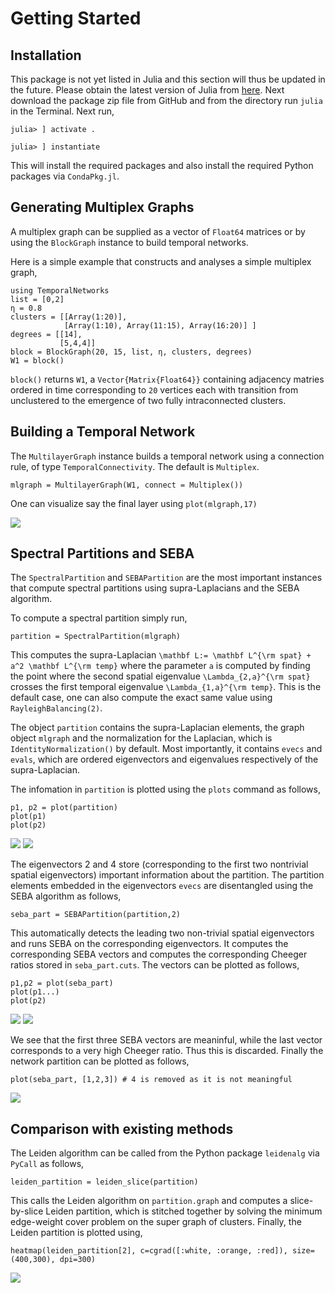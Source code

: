 # Getting Started

## Installation

This package is not yet listed in Julia and this section will thus be updated in the future. Please obtain the latest version of Julia from [here](https://julialang.org/downloads/). Next download the package zip file from GitHub and from the directory run `julia` in the Terminal. Next run,

```@julia
julia> ] activate .

julia> ] instantiate
```

This will install the required packages and also install the required Python packages via `CondaPkg.jl`.

## Generating Multiplex Graphs

A multiplex graph can be supplied as a vector of `Float64` matrices or by using the `BlockGraph` instance to build temporal networks.

Here is a simple example that constructs and analyses a simple multiplex graph,

```@julia
using TemporalNetworks
list = [0,2]
η = 0.8
clusters = [[Array(1:20)], 
            [Array(1:10), Array(11:15), Array(16:20)] ]
degrees = [[14],
           [5,4,4]]
block = BlockGraph(20, 15, list, η, clusters, degrees)
W1 = block()
```

`block()` returns `W1`, a `Vector{Matrix{Float64}}` containing adjacency matries ordered in time corresponding to ``20`` vertices each with transition from unclustered to the emergence of two fully intraconnected clusters.


## Building a Temporal Network

The `MultilayerGraph` instance builds a temporal network using a connection rule, of type `TemporalConnectivity`. The default is `Multiplex`.

```@julia
mlgraph = MultilayerGraph(W1, connect = Multiplex())
```
 One can visualize say the final layer using `plot(mlgraph,17)`

![](figs/graph.png)

## Spectral Partitions and SEBA

The `SpectralPartition` and `SEBAPartition` are the most important instances that compute spectral partitions using supra-Laplacians and the SEBA algorithm.

To compute a spectral partition simply run,

```@julia
partition = SpectralPartition(mlgraph)
```

This computes the supra-Laplacian ``\mathbf L:= \mathbf L^{\rm spat} + a^2 \mathbf L^{\rm temp}`` where the parameter ``a`` is computed by finding the point where the second spatial eigenvalue ``\Lambda_{2,a}^{\rm spat}`` crosses the first temporal eigenvalue ``\Lambda_{1,a}^{\rm temp}``. This is the default case, one can also compute the exact same value using `RayleighBalancing(2)`.

The object `partition` contains the supra-Laplacian elements, the graph object `mlgraph` and the normalization for the Laplacian, which is `IdentityNormalization()` by default. Most importantly, it contains `evecs` and `evals`, which are ordered eigenvectors and eigenvalues respectively of the supra-Laplacian.

The infomation in `partition` is plotted using the `plots` command as follows,

```@julia
p1, p2 = plot(partition)
plot(p1)
plot(p2)
```

![](figs/evecs.png)
![](figs/evals.png)


The eigenvectors 2 and 4 store (corresponding to the first two nontrivial spatial eigenvectors) important information about the partition. The partition elements embedded in the eigenvectors `evecs` are disentangled using the SEBA algorithm as follows,


```@julia
seba_part = SEBAPartition(partition,2)
```

This automatically detects the leading two non-trivial spatial eigenvectors and runs SEBA on the corresponding eigenvectors. It computes the corresponding SEBA vectors and computes the corresponding Cheeger ratios stored in `seba_part.cuts`. The vectors can be plotted as follows,

```@julia
p1,p2 = plot(seba_part)
plot(p1...)
plot(p2)
```

![](figs/SEBA.png)
![](figs/Ratios.png)

We see that the first three SEBA vectors are meaninful, while the last vector corresponds to a very high Cheeger ratio. Thus this is discarded. Finally the network partition can be plotted as follows,

```@julia
plot(seba_part, [1,2,3]) # 4 is removed as it is not meaningful
```

![](figs/heatmap.png)

## Comparison with existing methods

The Leiden algorithm can be called from the Python package `leidenalg` via `PyCall` as follows,

```@julia
leiden_partition = leiden_slice(partition)
```

This calls the Leiden algorithm on `partition.graph` and computes a slice-by-slice Leiden partition, which is stitched together by solving the minimum edge-weight cover problem on the super graph of clusters. Finally, the Leiden partition is plotted using,

```@julia
heatmap(leiden_partition[2], c=cgrad([:white, :orange, :red]), size=(400,300), dpi=300)
```

![](figs/leiden-slice.png)
